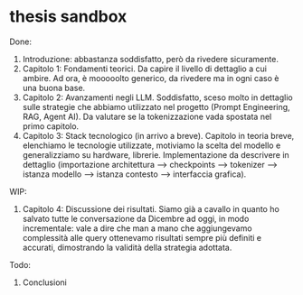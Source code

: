 # thesis sandbox

Done:
1. Introduzione: abbastanza soddisfatto, però da rivedere sicuramente.
2. Capitolo 1: Fondamenti teorici. Da capire il livello di dettaglio a cui ambire. Ad ora, è mooooolto generico, da rivedere ma in ogni caso è una buona base.
3. Capitolo 2: Avanzamenti negli LLM. Soddisfatto, sceso molto in dettaglio sulle strategie che abbiamo utilizzato nel progetto (Prompt Engineering, RAG, Agent AI). Da valutare se la tokenizzazione vada spostata nel primo capitolo.
4. Capitolo 3: Stack tecnologico (in arrivo a breve). Capitolo in teoria breve, elenchiamo le tecnologie utilizzate, motiviamo la scelta del modello e generalizziamo su hardware, librerie. Implementazione da descrivere in dettaglio (importazione architettura --> checkpoints --> tokenizer --> istanza modello --> istanza contesto --> interfaccia grafica).

WIP:
1. Capitolo 4: Discussione dei risultati. Siamo già a cavallo in quanto ho salvato tutte le conversazione da Dicembre ad oggi, in modo incrementale: vale a dire che man a mano che aggiungevamo complessità alle query ottenevamo risultati sempre più definiti e accurati, dimostrando la validità della strategia adottata.

Todo:
1. Conclusioni